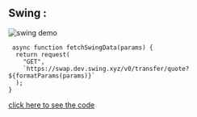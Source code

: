 ## Swing :

![swing demo](https://user-images.githubusercontent.com/102347045/169872942-5be7c90f-4e29-42fb-91cf-c1a41d69ccbb.png)



```
 async function fetchSwingData(params) {
  return request(
    "GET",
    `https://swap.dev.swing.xyz/v0/transfer/quote?${formatParams(params)}`
  );
}
```

[click here to see the code](https://github.com/defiboard/defiboard-ui/blob/aa8e738e2fe2d0e85914b6f32aedaba3f507f18d/web/assets/js/wallet/swing.js)

